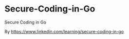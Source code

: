 # Secure-Coding-in-Go
Secure Coding in Go

By https://www.linkedin.com/learning/secure-coding-in-go
